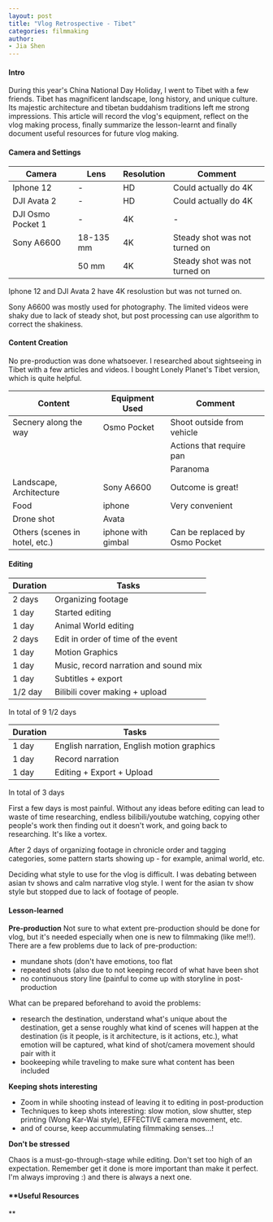 ```yaml
---
layout: post  
title: "Vlog Retrospective - Tibet"  
categories: filmmaking  
author:  
- Jia Shen  
---
```


#### **Intro**

During this year's China National Day Holiday, I went to Tibet with a few friends. Tibet has magnificent landscape, long history, and unique culture. Its majestic architecture and tibetan buddahism traditions left me strong impressions. This article will record the vlog's equipment, reflect on the vlog making process, finally summarize the lesson-learnt and finally document useful resources for future vlog making.

#### **Camera and Settings**

Camera               | Lens         | Resolution      | Comment
-------------------- | ------------ | --------------- | -------------------------------
Iphone 12            | -            | HD              | Could actually do 4K
DJI Avata 2          | -            | HD              | Could actually do 4K
DJI Osmo Pocket 1    | -            | 4K              | -
Sony A6600           | 18-135 mm    | 4K              | Steady shot was not turned on
                     | 50 mm        | 4K              | Steady shot was not turned on

Iphone 12 and DJI Avata 2 have 4K resolustion but was not turned on.

Sony A6600 was mostly used for photography. The limited videos were shaky due to lack of steady shot, but post processing can use algorithm to correct the shakiness.

#### **Content Creation**

No pre-production was done whatsoever. I researched about sightseeing in Tibet with a few articles and videos. I bought Lonely Planet's Tibet version, which is quite helpful.

Content                        | Equipment Used         | Comment
------------------------------ | ---------------------- | ---------------------------------
Secnery along the way          | Osmo Pocket            | Shoot outside from vehicle
                               |                        | Actions that require pan
                               |                        | Paranoma
Landscape, Architecture        | Sony A6600             | Outcome is great!
Food                           | iphone                 | Very convenient
Drone shot                     | Avata                  | 
Others (scenes in hotel, etc.) | iphone with gimbal     | Can be replaced by Osmo Pocket


#### **Editing**

Duration      | Tasks            
------------- | --------------------
2 days        | Organizing footage
1 day         | Started editing
1 day         | Animal World editing
2 days        | Edit in order of time of the event
1 day         | Motion Graphics
1 day         | Music, record narration and sound mix
1 day         | Subtitles + export
1/2 day       | Bilibili cover making + upload

In total of 9 1/2 days

Duration      | Tasks            
------------- | --------------------
1 day         | English narration, English motion graphics
1 day         | Record narration
1 day         | Editing + Export + Upload

In total of 3 days

First a few days is most painful. Without any ideas before editing can lead to waste of time researching, endless bilibili/youtube watching, copying other people's work then finding out it doesn't work, and going back to researching. It's like a vortex.

After 2 days of organizing footage in chronicle order and tagging categories, some pattern starts showing up - for example, animal world, etc.

Deciding what style to use for the vlog is difficult. I was debating between asian tv shows and calm narrative vlog style. I went for the asian tv show style but stopped due to lack of footage of people.


#### **Lesson-learned**

**Pre-production**
Not sure to what extent pre-production should be done for vlog, but it's needed especially when one is new to filmmaking (like me!!). There are a few problems due to lack of pre-production:

- mundane shots (don't have emotions, too flat
- repeated shots (also due to not keeping record of what have been shot
- no continuous story line (painful to come up with storyline in post-production

What can be prepared beforehand to avoid the problems:

- research the destination, understand what's unique about the destination, get a sense roughly what kind of scenes will happen at the destination (is it people, is it architecture, is it actions, etc.), what emotion will be captured, what kind of shot/camera movement should pair with it
- bookeeping while traveling to make sure what content has been included

**Keeping shots interesting**

- Zoom in while shooting instead of leaving it to editing in post-production
- Techniques to keep shots interesting: slow motion, slow shutter, step printing (Wong Kar-Wai style), EFFECTIVE camera movement, etc.
- and of course, keep accummulating filmmaking senses...!

**Don't be stressed**

Chaos is a must-go-through-stage while editing. Don't set too high of an expectation. Remember get it done is more important than make it perfect. I'm always improving :) and there is always a next one.


#### **Useful Resources

**
